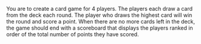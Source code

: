You are to create a card game for 4 players. 
The players each draw a card from the deck each round. 
The player who draws the highest card will win the round and score a point. 
When there are no more cards left in the deck, the game should end with a scoreboard that displays the players ranked in order of the total number of points they have scored.
